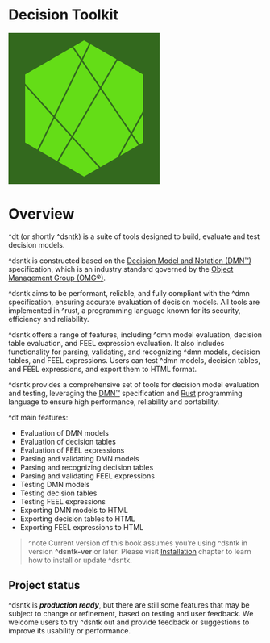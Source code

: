 # Decision Toolkit

![dsntk-logo](dsntk-logo.png)

# Overview

^dt (or shortly ^dsntk) is a suite of tools designed to build, evaluate and test decision models.

^dsntk is constructed based on the [Decision Model and Notation (DMN™)](https://www.omg.org/dmn/) specification,
which is an industry standard governed by the [Object Management Group (OMG®)](https://www.omg.org/).

^dsntk aims to be performant, reliable, and fully compliant with the ^dmn specification,
ensuring accurate evaluation of decision models. All tools are implemented in ^rust,
a programming language known for its security, efficiency and reliability.

^dsntk offers a range of features, including ^dmn model evaluation, decision table evaluation, and FEEL expression evaluation.
It also includes functionality for parsing, validating, and recognizing ^dmn models, decision tables, and FEEL expressions.
Users can test ^dmn models, decision tables, and FEEL expressions, and export them to HTML format.

^dsntk provides a comprehensive set of tools for decision model evaluation and testing,
leveraging the [DMN™](https://www.omg.org/spec/DMN) specification and [Rust](https://www.rust-lang.org/) programming language
to ensure high performance, reliability and portability.

^dt main features:
- Evaluation of DMN models
- Evaluation of decision tables
- Evaluation of FEEL expressions
- Parsing and validating DMN models
- Parsing and recognizing decision tables
- Parsing and validating FEEL expressions
- Testing DMN models
- Testing decision tables
- Testing FEEL expressions
- Exporting DMN models to HTML
- Exporting decision tables to HTML
- Exporting FEEL expressions to HTML

> ^note Current version of this book assumes you’re using ^dsntk in version **^dsntk-ver** or later. 
> Please visit [Installation](user-guide/installation.md) chapter to learn how to install or update ^dsntk.

## Project status

^dsntk is _**production ready**_, but there are still some features that may be subject to change or refinement,
based on testing and user feedback. We welcome users to try ^dsntk out and provide feedback or suggestions
to improve its usability or performance.
